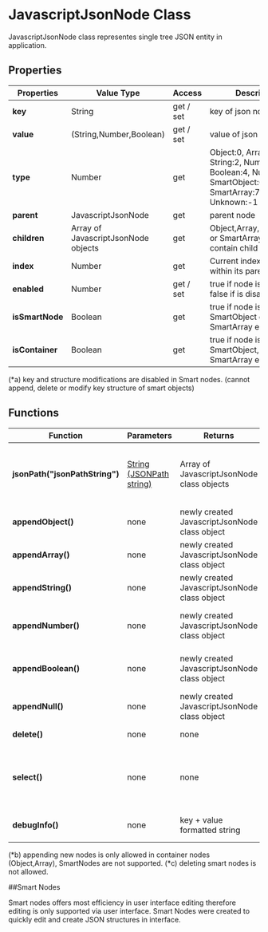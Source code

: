 # JavascriptJsonNode Class

JavascriptJsonNode class representes single tree JSON entity in application. 

## Properties

| Properties | Value Type | Access | Description |
| --- | --- | --- | --- |
| **key** | String | get / set | key of json node. (*a) |
| **value** | (String,Number,Boolean) |  get / set | value of json node |
| **type** | Number | get | Object:0, Array:1, String:2, Number:3, Boolean:4, Null: 5, SmartObject:6, SmartArray:7, Unknown:-1|
| **parent** | JavascriptJsonNode | get | parent node |
| **children** | Array of JavascriptJsonNode objects | get | Object,Array,SmartObject or SmartArray nodes can contain child nodes.|
| **index** | Number | get | Current index of node within its parent node | 
| **enabled** | Number | get / set | true if node is enabled, false if is disabled |
| **isSmartNode** | Boolean | get | true if node is SmartObject or SmartArray else false |
| **isContainer** | Boolean | get | true if node is Object, SmartObject, Array, SmartArray else false |

(*a) key and structure modifications are disabled in Smart nodes. (cannot append, delete or modify key structure of smart objects)

## Functions
| Function | Parameters | Returns | Description |
| --- | --- | --- | --- |
| **jsonPath("jsonPathString")** | [String (JSONPath string)](SwiftJSONEditor-JsonPath.md) | Array of JavascriptJsonNode class objects | Use to filter and return nodes using JSONPath querries |
| **appendObject()** | none | newly created JavascriptJsonNode class object | appends new Object node (*b) |
| **appendArray()** | none | newly created JavascriptJsonNode class object | appends new Array node (*b) |
| **appendString()** | none | newly created JavascriptJsonNode class object | appends new String node (*b) |
| **appendNumber()** | none | newly created JavascriptJsonNode class object | appends new Number node (*b) |
| **appendBoolean()** | none | newly created JavascriptJsonNode class object | appends new Boolean node (*b) |
| **appendNull()** | none | newly created JavascriptJsonNode class object | appends new Null node (*b) |
| **delete()** | none | none | deletes node (*c)|
| **select()** | none | none | upon operation finishes, node will be selected in UI |
| **debugInfo()** | none | key + value formatted string | prints basic information about node |

(*b) appending new nodes is only allowed in container nodes (Object,Array), SmartNodes are not supported.
(*c) deleting smart nodes is not allowed.

##Smart Nodes

Smart nodes offers most efficiency in user interface editing therefore editing is only supported via user interface. Smart Nodes were created to quickly edit and create JSON structures in interface.
